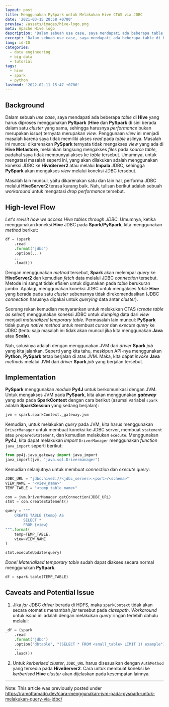 ```yaml
---
layout: post
title: Menggunakan PySpark untuk Melakukan Hive CTAS via JDBC
date: '2021-03-15 20:58 +0700'
preview: /assets/images/hive-logo.png
meta: Apache Hive logo
description: 'Dalam sebuah use case, saya mendapati ada beberapa table di Hive yang harus diproses menggunakan PySpark ternyata merupakan view.'
excerpt: 'Dalam sebuah use case, saya mendapati ada beberapa table di Hive yang harus diproses menggunakan PySpark ternyata merupakan view.'
lang: id-ID
categories:
  - data engineering
  - big data
  - tutorial
tags:
  - hive
  - spark
  - python
lastmod: '2022-02-11 15:47 +0700'
---
```


## Background

Dalam sebuah _use case_, saya mendapati ada beberapa _table_ di **Hive** yang harus diproses menggunakan **PySpark**
(**Hive** dan **PySpark** di sini berada dalam satu _cluster_ yang sama, sehingga harusnya _performance_ bukan merupakan
_issue_) ternyata merupakan _view_. Penggunaan _view_ ini menjadi masalah karena saya tidak memiliki akses _read_ pada
_table_ aslinya. Masalah ini muncul dikarenakan **PySpark** ternyata tidak mengakses _view_ yang ada di
**Hive Metastore**, melainkan langsung mengakses _files_ pada _source table_, padahal saya tidak mempunyai akses ke
_table_ tersebut. Umumnya, untuk mengatasi masalah seperti ini, yang akan dilakukan adalah menggunakan koneksi JDBC ke
**HiveServer2** atau melalui **Impala** JDBC, sehingga **PySpark** akan mengakses _view_ melalui koneksi JDBC tersebut.

Masalah lain muncul, yaitu dikarenakan satu dan lain hal, performa JDBC melalui **HiveServer2** terasa kurang baik. Nah,
tulisan berikut adalah sebuah _workaround_ untuk mengatasi _drop performance_ tersebut.

## High-level Flow

_Let's revisit how we access Hive tables through JDBC_. Umumnya, ketika menggunakan koneksi **Hive** JDBC pada
**Spark/PySpark**, kita menggunakan _method_ berikut:
```python
df = (spark
    .read
    .format("jdbc")
    .option(...)
    ...
    .load())
```
Dengan menggunakan _method_ tersebut, **Spark** akan melempar _query_ ke **HiveServer2** dan kemudian _fetch_ data
melalui JDBC _connection_ tersebut. Metode ini sangat tidak efisien untuk digunakan pada _table_ berukuran jumbo.
Apalagi, menggunakan koneksi JDBC untuk mengakses _table_ **Hive** yang berada pada satu _cluster_ sebenarnya tidak
direkomendasikan (JDBC _connection_ harusnya dipakai untuk _querying_ data antar _cluster_).

Seorang rekan kemudian menyarankan untuk melakukan CTAS (_create table as select_) menggunakan koneksi JDBC untuk
_dumping_ data dari _view_ menjadi _materialized temporary table_. Permasalah lain muncul: **PySpark** tidak punya
_native method_ untuk membuat _cursor_ dan _execute query_ ke JDBC (tentu saja masalah ini tidak akan muncul jika kita
menggunakan **Java** atau **Scala**).

Nah, solusinya adalah dengan menggunakan JVM dari _driver_ **Spark** _job_ yang kita jalankan. Seperti yang kita tahu,
meskipun API-nya menggunakan **Python**, **PySpark** tetap berjalan di atas JVM. Maka, kita dapat _invoke_ **Java**
_methods_ melalui JVM dari _driver_ **Spark** _job_ yang berjalan tersebut.

## Implementation

**PySpark** menggunakan _module_ **Py4J** untuk berkomunikasi dengan JVM. Untuk mengakses JVM pada **PySpark**, kita
akan menggunakan _**gateway**_ yang ada pada **SparkContext** dengan cara berikut (asumsi variabel `spark` adalah
**SparkSession** yang sedang berjalan):
```python
jvm = spark.sparkContext._gateway.jvm
```
Kemudian, untuk melakukan _query_ pada JVM, kita harus menggunakan `DriverManager` untuk membuat koneksi ke JDBC server,
membuat `statement` atau `preparedStatement`, dan kemudian melakukan `execute`. Menggunakan **Py4J**, kita dapat
melakukan _import_ `DriverManager` menggunakan _function_ `java_import` seperti berikut:
```python
from py4j.java_gateway import java_import
java_import(jvm, "java.sql.Drivermanager")
```
Kemudian selanjutnya untuk membuat _connection_ dan _execute query_:
```python
JDBC_URL = "jdbc:hive2://<jdbc_server>:<port>/<schema>"
VIEW_NAME = "<view_name>"
TEMP_TABLE = "<temp_table_name>"

con = jvm.DriverManager.getConnection(JDBC_URL)
stmt = con.createStatement()

query = """
    CREATE TABLE {temp} AS
        SELECT *
        FROM {view}
""".format(
    temp=TEMP_TABLE,
    view=VIEW_NAME
)

stmt.executeUpdate(query)
```
_Done!_ _Materialized temporary table_ sudah dapat diakses secara normal menggunakan **PySpark**.
```python
df = spark.table(TEMP_TABLE)
```

## Caveats and Potential Issue

1. Jika _jar_ JDBC _driver_ berada di HDFS, maka `sparkContext` tidak akan secara otomatis menambah _jar_ tersebut pada
_classpath_. _Workaround_ untuk _issue_ ini adalah dengan melakukan _query_ ringan terlebih dahulu melalui:
```python
_df = (spark
    .read
    .format("jdbc")
    .option("dbtable", "(SELECT * FROM <small_table> LIMIT 1) example")
    ...
    .load())
```

2. Untuk _kerberised cluster_, `JDBC_URL` harus disesuaikan dengan `AuthMethod` yang tersedia pada **HiveServer2**.
Cara untuk membuat koneksi ke _kerberised_ **Hive** _cluster_ akan dijelaskan pada kesempatan lainnya.

---

Note: This article was previously posted under https://ramottamado.dev/cara-menggunakan-jvm-pada-pyspark-untuk-melakukan-query-via-jdbc/